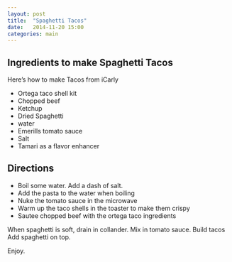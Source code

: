 ```yaml
---
layout: post
title:  "Spaghetti Tacos"
date:   2014-11-20 15:00
categories: main
---
```


## Ingredients to make Spaghetti Tacos

Here’s how to make Tacos from iCarly

- Ortega taco shell kit
- Chopped beef
- Ketchup
- Dried Spaghetti
- water 
- Emerills tomato sauce
- Salt
- Tamari as a flavor enhancer

## Directions

- Boil some water. Add a dash of salt.
- Add the pasta to the water when boiling
- Nuke the tomato sauce in the microwave
- Warm up the taco shells in the toaster to make them crispy
- Sautee chopped beef with the ortega taco ingredients

When spaghetti is soft, drain in collander. Mix in tomato sauce.
Build tacos
Add spaghetti on top.

Enjoy.

